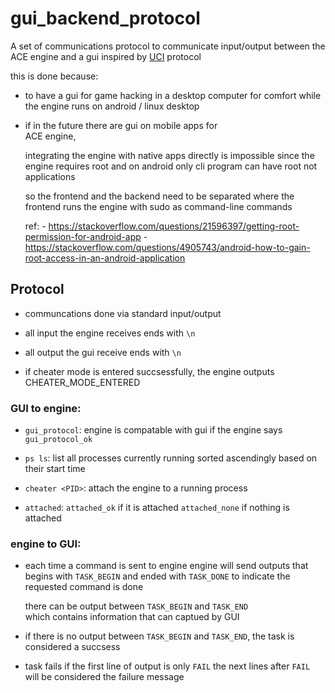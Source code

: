 # gui_backend_protocol

A set of communications protocol 
to communicate input/output between
the ACE engine and a gui inspired by
[UCI](https://en.wikipedia.org/wiki/Universal_Chess_Interface) protocol

this is done because: 

- to have a gui for game hacking 
  in a desktop computer for comfort while the engine runs
  on android / linux desktop 


- if in the future there are gui on mobile apps for  
  ACE engine, 

  integrating the engine with native apps directly
  is impossible since the engine requires root 
  and on android only cli program can have root 
  not applications

  so the frontend and the backend need to be separated
  where the frontend runs the engine with sudo as 
  command-line commands

  ref: 
    	- https://stackoverflow.com/questions/21596397/getting-root-permission-for-android-app
    	- https://stackoverflow.com/questions/4905743/android-how-to-gain-root-access-in-an-android-application
  

## Protocol 
- communcations done via standard input/output

- all input the engine receives ends with `\n`

- all output the gui receive ends with `\n`

- if cheater mode is entered succsessfully,
  the engine outputs CHEATER_MODE_ENTERED


### GUI to engine: 

- `gui_protocol`: engine is compatable with gui 
		  if the engine says `gui_protocol_ok` 
		  
		  
- `ps ls`: list all processes currently running 
	   sorted ascendingly based on their start
	   time

- `cheater <PID>`: attach the engine to a running process 
		   <PID>
- `attached`: `attached_ok` if it is attached
	      `attached_none` if nothing is attached

### engine to GUI: 
- each time a command is sent to engine
  engine will send outputs that begins with
  `TASK_BEGIN` and ended with `TASK_DONE` to indicate the requested 
  command is done

  there can be output between `TASK_BEGIN` and `TASK_END`  
  which contains information that can captued by GUI
  
- if there is no output between `TASK_BEGIN` and
  `TASK_END`, the task is considered a succsess

- task fails if the first line of output is only `FAIL`
  the next lines after `FAIL` will be considered the 
  failure message
  



